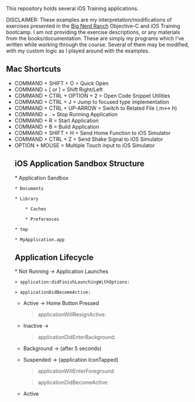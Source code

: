 This repository holds several iOS Training applications.

DISCLAIMER:  These examples are my interpretation/modifications of exercises presented in the <a href="http://www.bignerdranch.com/training">Big Nerd Ranch</a> Objective-C and iOS Training bootcamp.  I am not providing the exercise descriptions, or any materials from the books/documentation. These are simply my programs which I've written while working through the course. Several of them may be modified, with my custom logic as I played around with the examples.

<h2>Mac Shortcuts</h2>
<ul>
	<li> COMMAND + SHIFT + O = Quick Open</li>
	<li> COMMAND + [ or ] = Shift Right/Left</li>
	<li> COMMAND + CTRL + OPTION + 2 = Open Code Snippet Utilities</li>
	<li> COMMAND + CTRL + J = Jump to focused type implementation</li>
	<li> COMMAND + CTRL + UP-ARROW = Switch to Related File (.m<->.h)</li>
	<li> COMMAND + . = Stop Running Application</li>
	<li> COMMAND + R = Start Application</li>
	<li> COMMAND + B = Build Application</li>
	<li> COMMAND + SHIFT + H = Send Home Function to iOS Simulator</li>
	<li> COMMAND + CTRL + Z = Send Shake Signal to iOS Simulator</li>
	<li> OPTION + MOUSE = Multiple Touch input to iOS Simulator</li>
</li>

<h2>iOS Application Sandbox Structure</h2>
* Application Sandbox
	
	* Documents

	* Library

		* Caches

		* Preferences

	* tmp

	* MyApplication.app

<h2>Application Lifecycle</h2>
* Not Running -> Application Launches
	
	> application:didFinishLaunchingWithOptions:

	> applicationDidBecomeActive:
* Active -> Home Button Pressed

	> applicationWillResignActive:
* Inactive ->
 
	> applicationDidEnterBackground:
* Background -> (after 5 seconds)
* Suspended -> (application IconTapped)

	> applicationWillEnterForeground: 

	> applicationDidBecomeActive:  
* Active
